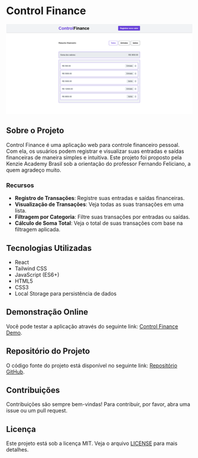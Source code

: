 # Control Finance

![Control Finance](https://raw.githubusercontent.com/JrValerio/Control-Finance-React-TailWind/main/src/assets/Control%20Finance.png)

## Sobre o Projeto

Control Finance é uma aplicação web para controle financeiro pessoal. Com ela, os usuários podem registrar e visualizar suas entradas e saídas financeiras de maneira simples e intuitiva. Este projeto foi proposto pela Kenzie Academy Brasil sob a orientação do professor Fernando Feliciano, a quem agradeço muito. 

### Recursos

- **Registro de Transações**: Registre suas entradas e saídas financeiras.
- **Visualização de Transações**: Veja todas as suas transações em uma lista.
- **Filtragem por Categoria**: Filtre suas transações por entradas ou saídas.
- **Cálculo de Soma Total**: Veja o total de suas transações com base na filtragem aplicada.

## Tecnologias Utilizadas

- React
- Tailwind CSS
- JavaScript (ES6+)
- HTML5
- CSS3
- Local Storage para persistência de dados

## Demonstração Online

Você pode testar a aplicação através do seguinte link: [Control Finance Demo](https://control-finance-react-tail-wind.vercel.app/).

## Repositório do Projeto

O código fonte do projeto está disponível no seguinte link: [Repositório GitHub](https://github.com/JrValerio/Control-Finance-React-TailWind).

## Contribuições

Contribuições são sempre bem-vindas! Para contribuir, por favor, abra uma issue ou um pull request.

## Licença

Este projeto está sob a licença MIT. Veja o arquivo [LICENSE](LINK_PARA_LICENÇA) para mais detalhes.
